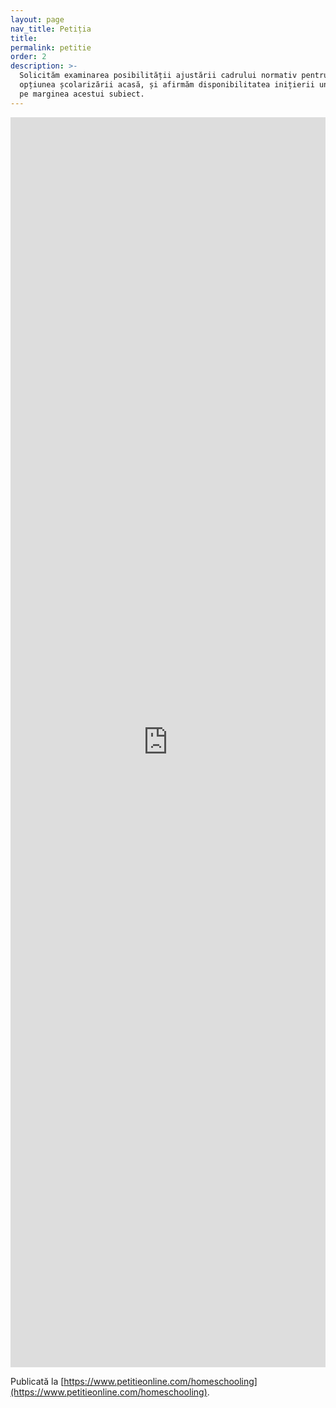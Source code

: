 ```yaml
---
layout: page
nav_title: Petiția
title:
permalink: petitie
order: 2
description: >-
  Solicităm examinarea posibilității ajustării cadrului normativ pentru a oferi
  opțiunea școlarizării acasă, și afirmăm disponibilitatea inițierii unui dialog
  pe marginea acestui subiect.
---
```


<iframe
  src="https://www.petitieonline.com/emb/224869"
  width="100%"
  height="2000"
  frameborder="0"
></iframe>

Publicată la [https://www.petitieonline.com/homeschooling](https://www.petitieonline.com/homeschooling).
